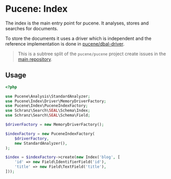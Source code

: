 # Pucene: Index

The index is the main entry point for pucene. It analyses, stores and searches for documents.

To store the documents it uses a driver which is independent and the reference implementation is done in
[pucene/dbal-driver](https://github.com/pucene/dbal-driver).

> This is a subtree split of the `pucene/pucene` project create issues in the [main repository](https://github.com/pucene/pucene).

## Usage

```php
<?php

use Pucene\Analysis\StandardAnalyzer;
use Pucene\Index\Driver\MemoryDriverFactory;
use Pucene\Index\PuceneIndexFactory;
use Schranz\Search\SEAL\Schema\Index;
use Schranz\Search\SEAL\Schema\Field;

$driverFactory = new MemoryDriverFactory();

$indexFactory = new PuceneIndexFactory(
    $driverFactory,
    new StandardAnalyzer(),
);

$index = $indexFactory->create(new Index('blog', [
    'id' => new Field\IdentifierField('id'),
    'title' => new Field\TextField('title'),
]));
```
